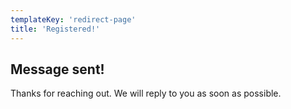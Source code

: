 ```yaml
---
templateKey: 'redirect-page'
title: 'Registered!'
---
```

## Message sent!
Thanks for reaching out. We will reply to you as soon as possible.